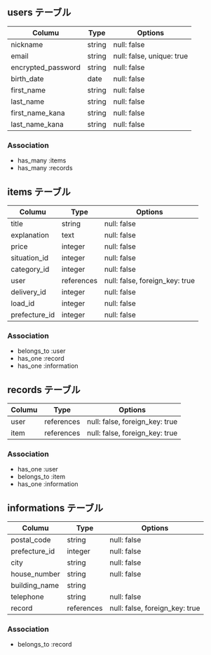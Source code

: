 ## users テーブル

| Columu                 | Type       | Options                      |
|------------------------|------------|------------------------------|
| nickname               | string     | null: false                  |
| email                  | string     | null: false, unique: true    |
| encrypted_password     | string     | null: false                  |
| birth_date             | date       | null: false                  |
| first_name             | string     | null: false                  |
| last_name              | string     | null: false                  |
| first_name_kana        | string     | null: false                  |
| last_name_kana         | string     | null: false                  |

### Association
- has_many :items
- has_many :records



## items テーブル

| Columu                 | Type       | Options                          |
|------------------------|------------|----------------------------------|
| title                  | string     | null: false                      |
| explanation            | text       | null: false                      |
| price                  | integer    | null: false                      |
| situation_id           | integer    | null: false                      |
| category_id            | integer    | null: false                      |
| user                   | references | null: false, foreign_key: true   |
| delivery_id            | integer    | null: false                      |
| load_id                | integer    | null: false                      |
| prefecture_id          | integer    | null: false                      |

### Association
- belongs_to :user
- has_one :record
- has_one :information



## records テーブル


| Columu          | Type           | Options                           |
|-----------------|----------------|-----------------------------------|
| user            | references     | null: false, foreign_key: true    |
| item            | references     | null: false, foreign_key: true    |

### Association
- has_one :user
- belongs_to :item
- has_one :information



## informations テーブル


| Columu                 | Type       | Options                           |
|------------------------|------------|-----------------------------------|
| postal_code            | string     | null: false                       |
| prefecture_id          | integer    | null: false                       |
| city                   | string     | null: false                       |
| house_number           | string     | null: false                       |
| building_name          | string     |                                   |
| telephone              | string     | null: false                       |
| record                 | references | null: false, foreign_key: true    |


### Association

- belongs_to :record